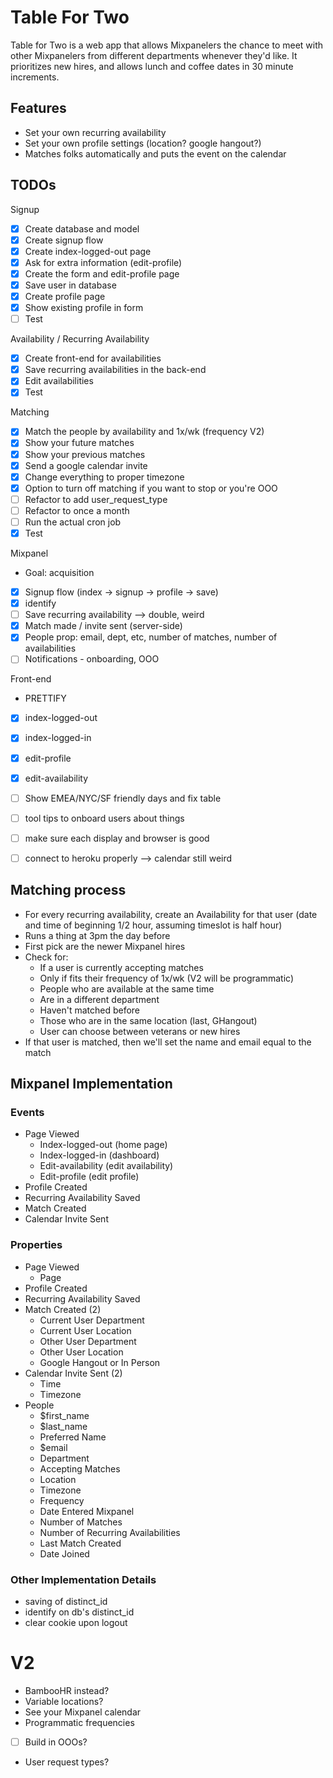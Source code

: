 # Table For Two

Table for Two is a web app that allows Mixpanelers the chance to meet with other Mixpanelers from different departments whenever they'd like. It prioritizes new hires, and allows lunch and coffee dates in 30 minute increments.

## Features
- Set your own recurring availability
- Set your own profile settings (location? google hangout?)
- Matches folks automatically and puts the event on the calendar


## TODOs

Signup
- [x] Create database and model
- [x] Create signup flow
- [x] Create index-logged-out page
- [x] Ask for extra information (edit-profile)
- [x] Create the form and edit-profile page
- [x] Save user in database
- [x] Create profile page
- [x] Show existing profile in form
- [ ] Test

Availability / Recurring Availability
- [x] Create front-end for availabilities
- [x] Save recurring availabilities in the back-end
- [x] Edit availabilities
- [x] Test

Matching
- [x] Match the people by availability and 1x/wk (frequency V2)
- [x] Show your future matches
- [x] Show your previous matches
- [x] Send a google calendar invite
- [x] Change everything to proper timezone
- [x] Option to turn off matching if you want to stop or you're OOO
- [ ] Refactor to add user_request_type
- [ ] Refactor to once a month
- [ ] Run the actual cron job
- [x] Test

Mixpanel
- Goal: acquisition
- [X] Signup flow (index -> signup -> profile -> save)
- [X] identify
- [ ] Save recurring availability --> double, weird
- [X] Match made / invite sent (server-side)
- [X] People prop: email, dept, etc, number of matches, number of availabilities
- [ ] Notifications - onboarding, OOO

Front-end
- PRETTIFY
- [X] index-logged-out
- [X] index-logged-in
- [X] edit-profile
- [X] edit-availability
- [ ] Show EMEA/NYC/SF friendly days and fix table
- [ ] tool tips to onboard users about things
- [ ] make sure each display and browser is good
- [ ] connect to heroku properly --> calendar still weird


## Matching process
- For every recurring availability, create an Availability for that user (date and time of beginning 1/2 hour, assuming timeslot is half hour)
- Runs a thing at 3pm the day before
- First pick are the newer Mixpanel hires
- Check for:
    - If a user is currently accepting matches
	- Only if fits their frequency of 1x/wk (V2 will be programmatic)
	- People who are available at the same time
	- Are in a different department
	- Haven't matched before
	- Those who are in the same location (last, GHangout)
	- User can choose between veterans or new hires
- If that user is matched, then we'll set the name and email equal to the match


## Mixpanel Implementation

### Events
- Page Viewed
	- Index-logged-out (home page)
	- Index-logged-in (dashboard)
	- Edit-availability (edit availability)
	- Edit-profile (edit profile)
- Profile Created
- Recurring Availability Saved
- Match Created
- Calendar Invite Sent

### Properties
- Page Viewed
	- Page
- Profile Created
- Recurring Availability Saved
- Match Created (2)
	- Current User Department
	- Current User Location
	- Other User Department
	- Other User Location
	- Google Hangout or In Person
- Calendar Invite Sent (2)
	- Time
	- Timezone
- People
	- $first_name
	- $last_name
	- Preferred Name
	- $email
	- Department
	- Accepting Matches
	- Location
	- Timezone
	- Frequency
	- Date Entered Mixpanel
	- Number of Matches
	- Number of Recurring Availabilities
	- Last Match Created
	- Date Joined

### Other Implementation Details
- saving of distinct_id
- identify on db's distinct_id
- clear cookie upon logout


# V2
- BambooHR instead?
- Variable locations?
- See your Mixpanel calendar
- Programmatic frequencies
- [ ] Build in OOOs?
- User request types?

